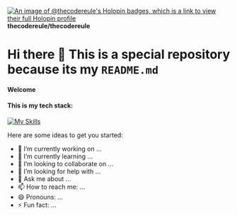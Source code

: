 [![An image of @thecodereule's Holopin badges, which is a link to view their full Holopin profile](https://holopin.me/thecodereule)](https://holopin.io/@thecodereule)
**thecodereule/thecodereule**
# Hi there 👋 This is a special repository because its my `README.md`
#### Welcome
#### This is my tech stack:
[![My Skills](https://skillicons.dev/icons?i=ts,html,css,python,cs,c)](https://skillicons.dev)

Here are some ideas to get you started:

- 🔭 I’m currently working on ...
- 🌱 I’m currently learning ...
- 👯 I’m looking to collaborate on ...
- 🤔 I’m looking for help with ...
- 💬 Ask me about ...
- 📫 How to reach me: ...
- 😄 Pronouns: ...
- ⚡ Fun fact: ...
